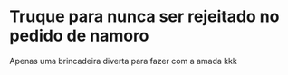 # Truque para nunca ser rejeitado no pedido de namoro

<p>Apenas uma brincadeira diverta para fazer com a amada kkk</p>
